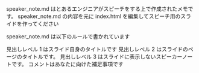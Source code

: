 speaker_note.md はとあるエンジニアがスピーチをする上で作成されたメモです。
speaker_note.md の内容を元に index.html を編集してスピーチ用のスライドを作ってください

speaker_note.md は以下のルールで書かれています

見出しレベル 1 はスライド自身のタイトルです
見出しレベル 2 はスライドのページのタイトルです。
見出しレベル 3 はスライドに表示しないスピーカーノートです。
コメントはあなたに向けた補足事項です
